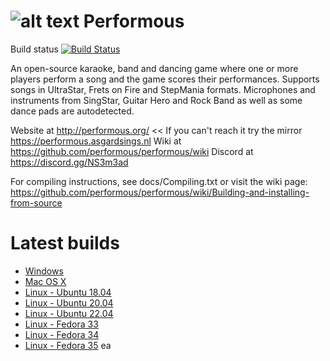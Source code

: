 ![alt text](http://performous.org/imgs/title.png "Performous")
Performous
==========

Build status
[![Build Status](https://performous.semaphoreci.com/badges/performous.svg)](https://performous.semaphoreci.com/projects/performous)

An open-source karaoke, band and dancing game where one or more players perform a song and the game scores their performances. Supports songs in UltraStar, Frets on Fire and StepMania formats. Microphones and instruments from SingStar, Guitar Hero and Rock Band as well as some dance pads are autodetected.

Website at http://performous.org/ << If you can't reach it try the mirror https://performous.asgardsings.nl
Wiki at https://github.com/performous/performous/wiki
Discord at https://discord.gg/NS3m3ad

For compiling instructions, see docs/Compiling.txt or visit the wiki page: https://github.com/performous/performous/wiki/Building-and-installing-from-source


Latest builds
==========
- [Windows](https://nightly.link/performous/performous/workflows/build_and_release/master/Performous-latest.exe)
- [Mac OS X](https://nightly.link/performous/performous/workflows/build_and_release/master/Performous-latest.dmg)
- [Linux - Ubuntu 18.04](https://nightly.link/performous/performous/workflows/build_and_release/master/Performous-latest-ubuntu_18.04.deb)
- [Linux - Ubuntu 20.04](https://nightly.link/performous/performous/workflows/build_and_release/master/Performous-latest-ubuntu_20.04.deb)
- [Linux - Ubuntu 22.04](https://nightly.link/performous/performous/workflows/build_and_release/master/Performous-latest-ubuntu_22.04.deb)
- [Linux - Fedora 33](https://nightly.link/performous/performous/workflows/build_and_release/master/Performous-latest-fedora_33.rpm)
- [Linux - Fedora 34](https://nightly.link/performous/performous/workflows/build_and_release/master/Performous-latest-fedora_34.rpm)
- [Linux - Fedora 35](https://nightly.link/performous/performous/workflows/build_and_release/master/Performous-latest-fedora_35.rpm) ea
